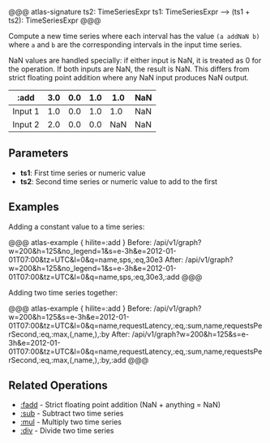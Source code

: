@@@ atlas-signature
ts2: TimeSeriesExpr
ts1: TimeSeriesExpr
-->
(ts1 + ts2): TimeSeriesExpr
@@@

Compute a new time series where each interval has the value `(a addNaN b)` where `a`
and `b` are the corresponding intervals in the input time series.

NaN values are handled specially: if either input is NaN, it is treated as 0 for the operation.
If both inputs are NaN, the result is NaN. This differs from strict floating point addition
where any NaN input produces NaN output.

:add    | 3.0 | 0.0 | 1.0 | 1.0 | NaN |
---------|-----|-----|-----|-----|-----|
Input 1 | 1.0 | 0.0 | 1.0 | 1.0 | NaN |
Input 2 | 2.0 | 0.0 | 0.0 | NaN | NaN |

## Parameters

* **ts1**: First time series or numeric value
* **ts2**: Second time series or numeric value to add to the first

## Examples

Adding a constant value to a time series:

@@@ atlas-example { hilite=:add }
Before: /api/v1/graph?w=200&h=125&no_legend=1&s=e-3h&e=2012-01-01T07:00&tz=UTC&l=0&q=name,sps,:eq,30e3
After: /api/v1/graph?w=200&h=125&no_legend=1&s=e-3h&e=2012-01-01T07:00&tz=UTC&l=0&q=name,sps,:eq,30e3,:add
@@@

Adding two time series together:

@@@ atlas-example { hilite=:add }
Before: /api/v1/graph?w=200&h=125&s=e-3h&e=2012-01-01T07:00&tz=UTC&l=0&q=name,requestLatency,:eq,:sum,name,requestsPerSecond,:eq,:max,(,name,),:by
After: /api/v1/graph?w=200&h=125&s=e-3h&e=2012-01-01T07:00&tz=UTC&l=0&q=name,requestLatency,:eq,:sum,name,requestsPerSecond,:eq,:max,(,name,),:by,:add
@@@

## Related Operations

* [:fadd](fadd.md) - Strict floating point addition (NaN + anything = NaN)
* [:sub](sub.md) - Subtract two time series
* [:mul](mul.md) - Multiply two time series
* [:div](div.md) - Divide two time series
